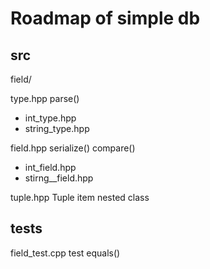 # Roadmap of simple db

## src
field/

type.hpp parse()
- int_type.hpp
- string_type.hpp

field.hpp serialize() compare()
- int_field.hpp
- stirng__field.hpp

tuple.hpp
Tuple item nested class


## tests
field_test.cpp  test equals()
